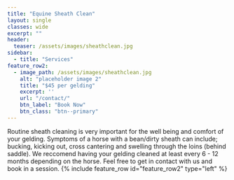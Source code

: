 ```yaml
---
title: "Equine Sheath Clean"
layout: single
classes: wide
excerpt: ""
header:
  teaser: /assets/images/sheathclean.jpg
sidebar:
  - title: "Services"
feature_row2:
  - image_path: /assets/images/sheathclean.jpg
    alt: "placeholder image 2"
    title: "$45 per gelding"
    excerpt: ''
    url: "/contact/"
    btn_label: "Book Now"
    btn_class: "btn--primary"
---
```


Routine sheath cleaning is very important for the well being and comfort of your gelding. Symptoms of a horse with a bean/dirty sheath can include; bucking, kicking out, cross cantering and swelling through the loins (behind saddle). We reccomend having your gelding cleaned at least every 6 - 12 months depending on the horse. Feel free to get in contact with us and book in a session. 
{% include feature_row id="feature_row2" type="left" %}
